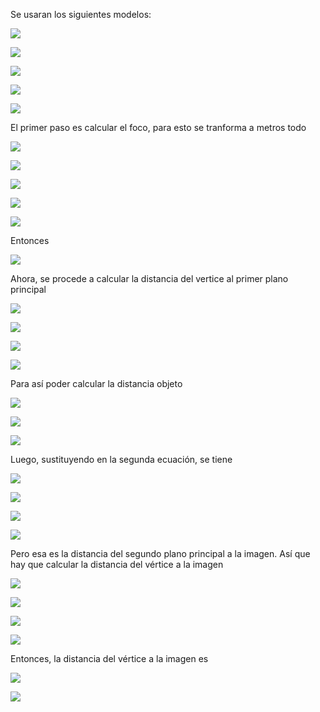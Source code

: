 Se usaran los siguientes modelos:

<img src=
  "http://latex.codecogs.com/gif.latex?\frac{1}{f}=(n_{lente}-1)\left[ \frac{1}{R_1}-\frac{1}{R_2}+\frac{(n_{lente}-1)d}{n_{lente}R_1R_2} \right]" border="0"
/>
 
<img src=
  "http://latex.codecogs.com/gif.latex?S_i=\frac{S_of}{S_o-f}" border="0"
/>

<img src=
  "http://latex.codecogs.com/gif.latex?h_1=\frac{-f(n_{lente}-1)d}{R_2n_{lente}}" border="0"
/>

<img src=
  "http://latex.codecogs.com/gif.latex?h_2=\frac{-f(n_{lente}-1)d}{R_1n_{lente}}" border="0"
/>

<img src=
  "http://latex.codecogs.com/gif.latex?S_o=S+h_1" border="0"
/>

El primer paso es calcular el foco, para esto se tranforma a metros todo

<img src=
  "http://latex.codecogs.com/gif.latex?\frac{1}{f}=(1.5-1)\left[ \frac{1}{0.1m}-\frac{1}{-0.1m}+\frac{(1.5-1)0.2m}{(1.5)(0.1m)(-0.1m)} \right]" border="0"
/>

<img src=
  "http://latex.codecogs.com/gif.latex?\frac{1}{f}=0.5\left[ 10\frac{1}{m}+10\frac{1}{m}+\frac{(0.5)0.2m}{-0.015m^2} \right]" border="0"
/>

<img src=
  "http://latex.codecogs.com/gif.latex?\frac{1}{f}=0.5\left[ 20\frac{1}{m}-\frac{20}{3}\frac{1}{m} \right]" border="0"
/>

<img src=
  "http://latex.codecogs.com/gif.latex?\frac{1}{f}=\frac{1}{2}\left[ \frac{40}{3}\frac{1}{m} \right]" border="0"
/>

<img src=
  "http://latex.codecogs.com/gif.latex?\frac{1}{f}=\frac{20}{3}\frac{1}{m}" border="0"
/>

Entonces

<img src=
  "http://latex.codecogs.com/gif.latex?f=\frac{3}{20}m" border="0"
/>

Ahora, se procede a calcular la distancia del vertice al primer plano principal

<img src=
  "http://latex.codecogs.com/gif.latex?h_1=\frac{-\frac{3}{20}m(1.5-1)0.2m}{(-0.1m)(1.5)}" border="0"
/>

<img src=
  "http://latex.codecogs.com/gif.latex?h_1=\frac{\frac{3}{20}\frac{1}{2}\frac{1}{5}}{\frac{1}{10}\frac{3}{2}}m" border="0"
/>

<img src=
  "http://latex.codecogs.com/gif.latex?h_1=\frac{\frac{3}{200}}{\frac{3}{20}}m" border="0"
/>

<img src=
  "http://latex.codecogs.com/gif.latex?h_1=\frac{1}{10}m" border="0"
/>

Para así poder calcular la distancia objeto

<img src=
  "http://latex.codecogs.com/gif.latex?S_o=0.2m+\frac{1}{10}m" border="0"
/>

<img src=
  "http://latex.codecogs.com/gif.latex?S_o=\frac{2}{10}m+\frac{1}{10}m" border="0"
/>

<img src=
  "http://latex.codecogs.com/gif.latex?S_o=\frac{3}{10}m" border="0"
/>

Luego, sustituyendo en la segunda ecuación, se tiene

<img src=
  "http://latex.codecogs.com/gif.latex?S_i=\frac{\frac{6}{20}m\frac{3}{20}m}{\frac{6}{20}m-\frac{3}{20}m}" border="0"
/>

<img src=
  "http://latex.codecogs.com/gif.latex?S_i=\frac{\frac{18}{20}m^2}{3m}" border="0"
/>

<img src=
  "http://latex.codecogs.com/gif.latex?S_i=\frac{6}{20}m" border="0"
/>

<img src=
  "http://latex.codecogs.com/gif.latex?S_i = 0.3m" border="0"
/>

Pero esa es la distancia del segundo plano principal a la imagen. Así que hay que calcular la distancia del vértice a la imagen

<img src=
  "http://latex.codecogs.com/gif.latex?h_1=\frac{-\frac{3}{20}m(1.5-1)0.2m}{(0.1m)(1.5)}" border="0"
/>

<img src=
  "http://latex.codecogs.com/gif.latex?h_1=-\frac{\frac{3}{20}\frac{1}{2}\frac{1}{5}}{\frac{1}{10}\frac{3}{2}}m" border="0"
/>

<img src=
  "http://latex.codecogs.com/gif.latex?h_1=-\frac{\frac{3}{200}}{\frac{3}{20}}m" border="0"
/>

<img src=
  "http://latex.codecogs.com/gif.latex?h_1=-\frac{1}{10}m" border="0"
/>

Entonces, la distancia del vértice a la imagen es

<img src=
  "http://latex.codecogs.com/gif.latex?S=\frac{3}{10}m-\frac{1}{10}m" border="0"
/>

<img src=
  "http://latex.codecogs.com/gif.latex?S=\frac{2{10}m" border="0"
/>
